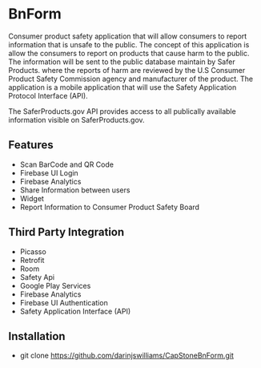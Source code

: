 # BnForm

Consumer product safety application that will allow consumers to report information that is unsafe to the public. The concept of this application is allow the consumers to report on products that cause harm to the public. The information will be sent to the public database maintain by Safer Products.
where the reports of harm are reviewed by the U.S Consumer Product Safety Commission agency and manufacturer of the product. The application is a mobile application that will use the Safety Application Protocol Interface (API).

The SaferProducts.gov API provides access to all publically available information visible on SaferProducts.gov.

## Features
- Scan BarCode and QR Code
- Firebase UI Login
- Firebase Analytics
- Share Information between users
- Widget
- Report Information to Consumer Product Safety Board

## Third Party Integration
- Picasso
- Retrofit
- Room
- Safety Api
- Google Play Services
- Firebase Analytics
- Firebase UI Authentication
- Safety Application Interface (API)


## Installation

* git clone https://github.com/darinjswilliams/CapStoneBnForm.git
